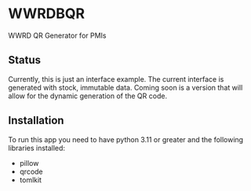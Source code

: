 # WWRDBQR
WWRD QR Generator for PMIs

## Status
Currently, this is just an interface example. The current interface is generated with stock, immutable data. Coming soon is a version that will allow for the dynamic generation of the QR code.

## Installation
To run this app you need to have python 3.11 or greater and the following libraries installed:
- pillow
- qrcode
- tomlkit
